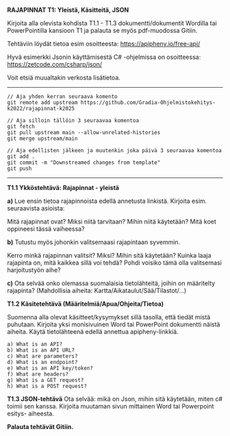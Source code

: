 
**RAJAPINNAT T1: Yleistä, Käsitteitä, JSON**

Kirjoita alla olevista kohdista T1.1 - T1.3 dokumentti/dokumentit Wordilla tai PowerPointilla kansioon T1 ja palauta se myös pdf-muodossa Gitiin.

Tehtäviin löydät tietoa esim osoitteesta: https://apipheny.io/free-api/

Hyvä esimerkki Jsonin käyttämisestä C# -ohjelmissa on osoitteessa: https://zetcode.com/csharp/json/

Voit etsiä muualtakin verkosta lisätietoa.

----

```
// Aja yhden kerran seuraava komento
git remote add upstream https://github.com/Gradia-Ohjelmistokehitys-k2022/rajapinnat-k2025

// Aja silloin tällöin 3 seuraavaa komentoa
git fetch 
git pull upstream main --allow-unrelated-histories
git merge upstream/main

// Aja edellisten jälkeen ja muutenkin joka päivä 3 seuraavaa komentoa
git add .
git commit -m "Downstreamed changes from template"
git push 
```
----

**T1.1  Ykköstehtävä: Rajapinnat - yleistä**

**a)** Lue ensin tietoa rajapinnoista edellä annetusta linkistä. Kirjoita esim. seuraavista asioista:

Mitä rajapinnat ovat? Miksi niitä tarvitaan? Mihin niitä käytetään? Mitä koet oppineesi tässä vaiheessa?

**b)** Tutustu myös johonkin valitsemaasi rajapintaan syvemmin.

Kerro minkä rajapinnan valitsit? Miksi? Mihin sitä käytetään? Kuinka laaja rajapinta on, mitä kaikkea sillä voi tehdä? Pohdi voisiko tämä olla valitsemasi harjoitustyön aihe?

**c)** Ota selvää onko olemassa suomalaisia tietolähteitä, joihin on määritelty rajapinta? (Mahdollisia aiheita: Kartta/Aikataulut/Sää/Tilastot/...)




**T1.2  Käsitetehtävä (Määritelmiä/Apua/Ohjeita/Tietoa)**

Suomenna alla olevat käsitteet/kysymykset sillä tasolla, että tiedät mistä puhutaan. Kirjoita yksi monisivuinen Word tai PowerPoint dokumentti näistä aiheita. Käytä tietolähteenä edellä annettua apipheny-linkkiä.
```
a) What is an API?
b) What is an API URL?
c) What are parameters?
d) What is an endpoint?
e) What is an API key/token?
f) What are headers?
g) What is a GET request?
h) What is a POST request?
```



**T1.3  JSON-tehtävä**
Ota selvää: mikä on Json, mihin sitä käytetään, miten c# toimii sen kanssa. Kirjoita muutaman sivun mittainen Word tai Powerpoint esitys- aiheesta. 

**Palauta tehtävät Gitiin.**
